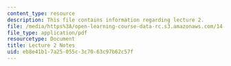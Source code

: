 ```yaml
---
content_type: resource
description: This file contains information regarding lecture 2.
file: /media/https%3A/open-learning-course-data-rc.s3.amazonaws.com/14-581-international-economics-i-spring-2013/eb8e41b17a25055c3c7063c97b62c57f_MIT14_581S13_classnotes2.pdf
file_type: application/pdf
resourcetype: Document
title: Lecture 2 Notes
uid: eb8e41b1-7a25-055c-3c70-63c97b62c57f
---
```

